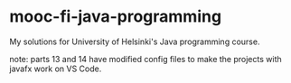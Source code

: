 # mooc-fi-java-programming

My solutions for University of Helsinki's Java programming course.





note: parts 13 and 14 have modified config files to make the projects with javafx work on VS Code.
